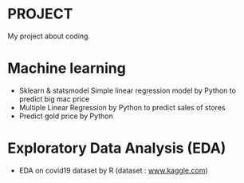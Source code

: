 # PROJECT
My project about coding.
# Machine learning
  - Sklearn & statsmodel Simple linear regression model by Python to predict big mac price
  - Multiple Linear Regression by Python to predict sales of stores
  - Predict gold price by Python
# Exploratory Data Analysis (EDA)
- EDA on covid19 dataset by R (dataset : www.kaggle.com)
